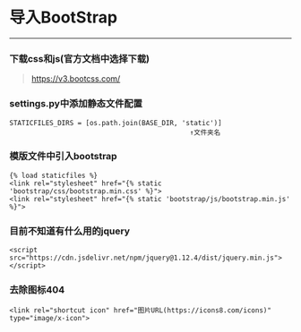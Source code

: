 # 导入BootStrap
---
### 下载css和js(官方文档中选择下载)
> https://v3.bootcss.com/

### settings.py中添加静态文件配置
    STATICFILES_DIRS = [os.path.join(BASE_DIR, 'static')]
                                                 ↑文件夹名   
### 模版文件中引入bootstrap
```
{% load staticfiles %}
<link rel="stylesheet" href="{% static 'bootstrap/css/bootstrap.min.css' %}">
<link rel="stylesheet" href="{% static 'bootstrap/js/bootstrap.min.js' %}">
```

### 目前不知道有什么用的jquery
```
<script src="https://cdn.jsdelivr.net/npm/jquery@1.12.4/dist/jquery.min.js"></script>
```

### 去除图标404
```
<link rel="shortcut icon" href="图片URL(https://icons8.com/icons)" type="image/x-icon">
```
